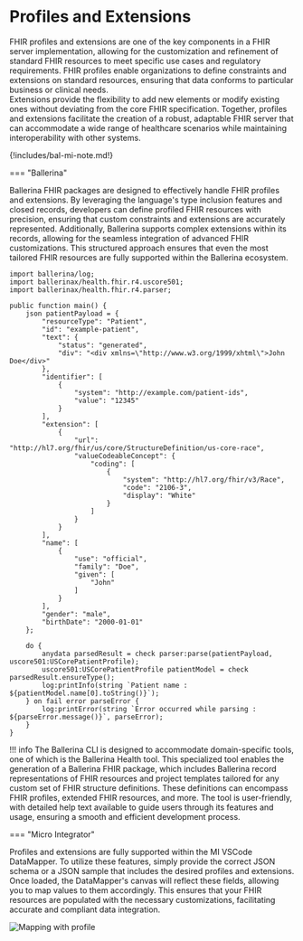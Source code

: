 # Profiles and Extensions

FHIR profiles and extensions are one of the key components in a FHIR server implementation, allowing for the customization and refinement of standard FHIR resources to meet specific use cases and regulatory requirements. FHIR profiles enable organizations to define constraints and extensions on standard resources, ensuring that data conforms to particular business or clinical needs. 
<br>Extensions provide the flexibility to add new elements or modify existing ones without deviating from the core FHIR specification. Together, profiles and extensions facilitate the creation of a robust, adaptable FHIR server that can accommodate a wide range of healthcare scenarios while maintaining interoperability with other systems.

{!includes/bal-mi-note.md!}

=== "Ballerina"

Ballerina FHIR packages are designed to effectively handle FHIR profiles and extensions. By leveraging the language's type inclusion features and closed records, developers can define profiled FHIR resources with precision, ensuring that custom constraints and extensions are accurately represented. Additionally, Ballerina supports complex extensions within its records, allowing for the seamless integration of advanced FHIR customizations. This structured approach ensures that even the most tailored FHIR resources are fully supported within the Ballerina ecosystem.

```
import ballerina/log;
import ballerinax/health.fhir.r4.uscore501;
import ballerinax/health.fhir.r4.parser;

public function main() {
    json patientPayload = {
        "resourceType": "Patient",
        "id": "example-patient",
        "text": {
            "status": "generated",
            "div": "<div xmlns=\"http://www.w3.org/1999/xhtml\">John Doe</div>"
        },
        "identifier": [
            {
                "system": "http://example.com/patient-ids",
                "value": "12345"
            }
        ],
        "extension": [
            {
                "url": "http://hl7.org/fhir/us/core/StructureDefinition/us-core-race",
                "valueCodeableConcept": {
                    "coding": [
                        {
                            "system": "http://hl7.org/fhir/v3/Race",
                            "code": "2106-3",
                            "display": "White"
                        }
                    ]
                }
            }
        ],
        "name": [
            {
                "use": "official",
                "family": "Doe",
                "given": [
                    "John"
                ]
            }
        ],
        "gender": "male",
        "birthDate": "2000-01-01"
    };

    do {
        anydata parsedResult = check parser:parse(patientPayload, uscore501:USCorePatientProfile);
        uscore501:USCorePatientProfile patientModel = check parsedResult.ensureType();
        log:printInfo(string `Patient name : ${patientModel.name[0].toString()}`);
    } on fail error parseError {
    	log:printError(string `Error occurred while parsing : ${parseError.message()}`, parseError);
    }
}
```

!!! info
    The Ballerina CLI is designed to accommodate domain-specific tools, one of which is the Ballerina Health tool. This specialized tool enables the generation of a Ballerina FHIR package, which includes Ballerina record representations of FHIR resources and project templates tailored for any custom set of FHIR structure definitions. These definitions can encompass FHIR profiles, extended FHIR resources, and more. The tool is user-friendly, with detailed help text available to guide users through its features and usage, ensuring a smooth and efficient development process.

=== "Micro Integrator"

Profiles and extensions are fully supported within the MI VSCode DataMapper. To utilize these features, simply provide the correct JSON schema or a JSON sample that includes the desired profiles and extensions. Once loaded, the DataMapper's canvas will reflect these fields, allowing you to map values to them accordingly. This ensures that your FHIR resources are populated with the necessary customizations, facilitating accurate and compliant data integration.

![Mapping with profile](../../../assets/img/guildes/handling-fhir/mapping-with-profile.png)